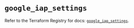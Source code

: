 # `google_iap_settings`

Refer to the Terraform Registry for docs: [`google_iap_settings`](https://registry.terraform.io/providers/hashicorp/google-beta/6.31.0/docs/resources/google_iap_settings).
